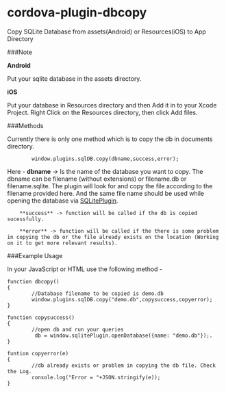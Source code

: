 cordova-plugin-dbcopy
=====================

Copy SQLite Database from assets(Android) or Resources(iOS) to App Directory

###Note

**Android**

Put your sqlite database in the assets directory.                                                                    


**iOS**

Put your database in Resources directory and then Add it in to your Xcode Project.
Right Click on the Resources directory, then click Add files.


###Methods

Currently there is only one method which is to copy the db in documents directory.

````
        window.plugins.sqlDB.copy(dbname,success,error);
````
Here -
        **dbname** -> Is the name of the database you want to copy. The dbname can be filename (without extensions) or filename.db or filename.sqlite. The plugin will look for and copy the file according to the filename provided here. And the same file name should be used while opening the database via [SQLitePlugin](https://github.com/brodysoft/Cordova-SQLitePlugin).
        
        **success** -> function will be called if the db is copied sucessfully.
        
        **error** -> function will be called if the there is some problem in copying the db or the file already exists on the location (Working on it to get more relevant results).

###Example Usage

In your JavaScript or HTML use the following method - 

```
function dbcopy()
{
        //Database filename to be copied is demo.db
        window.plugins.sqlDB.copy("demo.db",copysuccess,copyerror);
}

function copysuccess()
{
        //open db and run your queries
         db = window.sqlitePlugin.openDatabase({name: "demo.db"});.
}

funtion copyerror(e)
{
        //db already exists or problem in copying the db file. Check the Log.
        console.log("Error = "+JSON.stringify(e));
}

```

